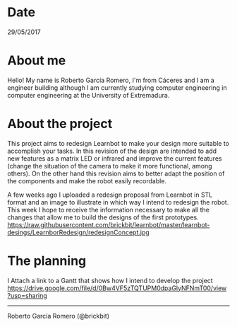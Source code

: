 # Date

29/05/2017

# About me

Hello! My name is Roberto García Romero, I'm from Cáceres and I am a engineer building although I am currently studying computer engineering in computer engineering at the University of Extremadura.

# About the project

This project aims to redesign Learnbot to make your design more suitable to accomplish your tasks. In this revision of the design are intended to add new features as a matrix LED or infrared and improve the current features (change the situation of the camera to make it more functional, among others). On the other hand this revision aims to better adapt the position of the components and make the robot easily recordable.

A few weeks ago I uploaded a redesign proposal from Learnbot in STL format and an image to illustrate in which way I intend to redesign the robot. This week I hope to receive the information necessary to make all the changes that allow me to build the designs of the first prototypes.
https://raw.githubusercontent.com/brickbit/learnbot/master/learnbot-desings/LearnborRedesign/redesignConcept.jpg


# The planning

I Attach a link to a Gantt that shows how I intend to develop the project
https://drive.google.com/file/d/0Bw4VF5zTQTUPM0dpaGlyNFNmT00/view?usp=sharing

* * *

Roberto García Romero (@brickbit)
